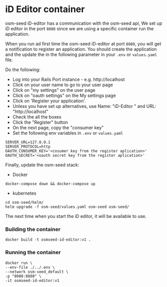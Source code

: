 # iD Editor container

osm-seed iD-editor has a communication with the osm-seed api, We set up iD editor in the port `8080` since we are using a specific container run the application.


When you run ad first time the osm-seed iD-editor at port `8080`, you will get a notification to register an application. You should create the application and the update the in the following parameter in your `.env`  or `values.yaml` file.

Do the following:
* Log into your Rails Port instance - e.g. http://localhost
* Click on your user name to go to your user page
* Click on "my settings" on the user page
* Click on "oauth settings" on the My settings page
* Click on 'Register your application'.
* Unless you have set up alternatives, use Name: "iD-Editor " and URL: "http://localhost"
* Check the all the boxes
* Click the "Register" button
* On the next page, copy the "consumer key"
* Set the following env variables in `.env`  or `values.yaml`

```
SERVER_URL=127.0.0.1
SERVER_PROTOCOL=http
OAUTH_CONSUMER_KEY='<cosumer key from the register aplication>'
OAUTH_SECRET='<oauth secret key from the register aplication>'
```

Finally, update the osm-seed stack:

- Docker

```
docker-compose down && docker-compose up
```

- kubernetes

```
cd osm-seed/helm/
helm upgrade -f osm-seed/values.yaml osm-seed osm-seed/
```

The next time when you start the iD editor, it will be available to use.


### Building the container


```
docker build -t osmseed-id-editor:v1 .
```

### Running the container

```
docker run \
--env-file ./../.env \
--network osm-seed_default \
-p "8080:8080" \
-it osmseed-id-editor:v1
```